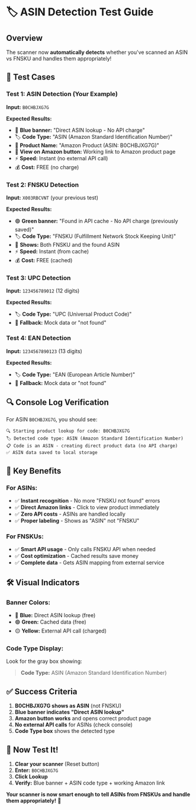 # 🏷️ ASIN Detection Test Guide

## Overview
The scanner now **automatically detects** whether you've scanned an ASIN vs FNSKU and handles them appropriately!

## 🧪 **Test Cases**

### **Test 1: ASIN Detection (Your Example)**
**Input:** `B0CHBJXG7G`

**Expected Results:**
- 🔵 **Blue banner:** "Direct ASIN lookup - No API charge"
- 🏷️ **Code Type:** "ASIN (Amazon Standard Identification Number)"
- 📱 **Product Name:** "Amazon Product (ASIN: B0CHBJXG7G)"
- 🔗 **View on Amazon button:** Working link to Amazon product page
- ⚡ **Speed:** Instant (no external API call)
- 💰 **Cost:** FREE (no charge)

### **Test 2: FNSKU Detection**
**Input:** `X003RBCVNT` (your previous test)

**Expected Results:**
- 🟢 **Green banner:** "Found in API cache - No API charge (previously saved)"
- 🏷️ **Code Type:** "FNSKU (Fulfillment Network Stock Keeping Unit)"
- 📱 **Shows:** Both FNSKU and the found ASIN
- ⚡ **Speed:** Instant (from cache)
- 💰 **Cost:** FREE (cached)

### **Test 3: UPC Detection**
**Input:** `123456789012` (12 digits)

**Expected Results:**
- 🏷️ **Code Type:** "UPC (Universal Product Code)"
- 📱 **Fallback:** Mock data or "not found"

### **Test 4: EAN Detection**
**Input:** `1234567890123` (13 digits)

**Expected Results:**
- 🏷️ **Code Type:** "EAN (European Article Number)"
- 📱 **Fallback:** Mock data or "not found"

## 🔍 **Console Log Verification**

For ASIN `B0CHBJXG7G`, you should see:
```
🔍 Starting product lookup for code: B0CHBJXG7G
🏷️ Detected code type: ASIN (Amazon Standard Identification Number)
📋 Code is an ASIN - creating direct product data (no API charge)
✅ ASIN data saved to local storage
```

## 🎯 **Key Benefits**

### **For ASINs:**
- ✅ **Instant recognition** - No more "FNSKU not found" errors
- ✅ **Direct Amazon links** - Click to view product immediately  
- ✅ **Zero API costs** - ASINs are handled locally
- ✅ **Proper labeling** - Shows as "ASIN" not "FNSKU"

### **For FNSKUs:**
- ✅ **Smart API usage** - Only calls FNSKU API when needed
- ✅ **Cost optimization** - Cached results save money
- ✅ **Complete data** - Gets ASIN mapping from external service

## 🛠️ **Visual Indicators**

### **Banner Colors:**
- 🔵 **Blue:** Direct ASIN lookup (free)
- 🟢 **Green:** Cached data (free)
- 🟡 **Yellow:** External API call (charged)

### **Code Type Display:**
Look for the gray box showing:
> **Code Type:** ASIN (Amazon Standard Identification Number)

## ✅ **Success Criteria**

1. **B0CHBJXG7G shows as ASIN** (not FNSKU)
2. **Blue banner indicates "Direct ASIN lookup"**
3. **Amazon button works** and opens correct product page
4. **No external API calls** for ASINs (check console)
5. **Code Type box** shows the detected type

## 🚀 **Now Test It!**

1. **Clear your scanner** (Reset button)
2. **Enter:** `B0CHBJXG7G`
3. **Click Lookup**
4. **Verify:** Blue banner + ASIN code type + working Amazon link

**Your scanner is now smart enough to tell ASINs from FNSKUs and handle them appropriately!** 🎉 